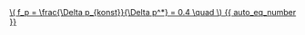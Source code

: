 <a href="/eco2_guide_center/1.%20ECO2%20Logic%20Guide/Hee1_Equation_List.html" class="equation-link" target="_blank" rel="noopener noreferrer">
  \( f_p = \frac{\Delta p_{konst}}{\Delta p^*} = 0.4 \quad \) {{ auto_eq_number }}
</a>
